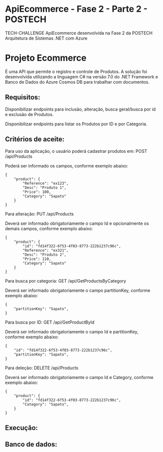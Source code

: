 # ApiEcommerce - Fase 2 - Parte 2 - POSTECH
TECH-CHALLENGE ApiEcommerce desenvolvida na Fase 2 da POSTECH Arquitetura de Sistemas .NET com Azure

# Projeto Ecommerce
É uma API que permite o registro e controle de Produtos. A solução foi desenvolvida utilizando a linguagem C# na versão 7.0 do .NET Framework e Banco de Dados do Azure Cosmos DB para trabalhar com documentos.

## Requisitos:
Disponibilizar endpoints para inclusão, alteração, busca geral/busca por id e exclusão de Produtos.

Disponibilizar endpoints para listar os Produtos por ID e por Categoria.

## Critérios de aceite:
Para uso da aplicação, o usuário poderá cadastrar produtos em:
POST /api/Products

Poderá ser informado os campos, conforme exemplo abaixo:
```
{
    "product": {
        "Reference": "ex123",
        "Desc": "Produto 1",
        "Price": 100,
        "Category": "Sapato"
    }
}
```

Para alteração:
PUT /api/Products

Deverá ser informado obrigatoriamente o campo Id e opcionalmente os demais campos, conforme exemplo abaixo:
```
{
    "product": {
        "id": "fd14f322-6f53-4f03-8773-222b1237c96c",
        "Reference": "ex321",
        "Desc": "Produto 2",
        "Price": 110,
        "Category": "Sapato"
    }
}
```

Para busca por categoria:
GET /api/GetProductsByCategory

Deverá ser informado obrigatoriamente o campo partitionKey, conforme exemplo abaixo:
```
{
    "partitionKey": "Sapato",
}
```

Para busca por ID:
GET /api/GetProductById

Deverá ser informado obrigatoriamente o campo Id e partitionKey, conforme exemplo abaixo:
```
{
    "id": "fd14f322-6f53-4f03-8773-222b1237c96c",
    "partitionKey": "Sapato",
}
```

Para deleção:
DELETE /api/Products

Deverá ser informado obrigatoriamente o campo Id e Category, conforme exemplo abaixo:
```
{
    "product": {
        "id": "fd14f322-6f53-4f03-8773-222b1237c96c",
        "Category": "Sapato",
    }
}
```

## Execução:


## Banco de dados:
